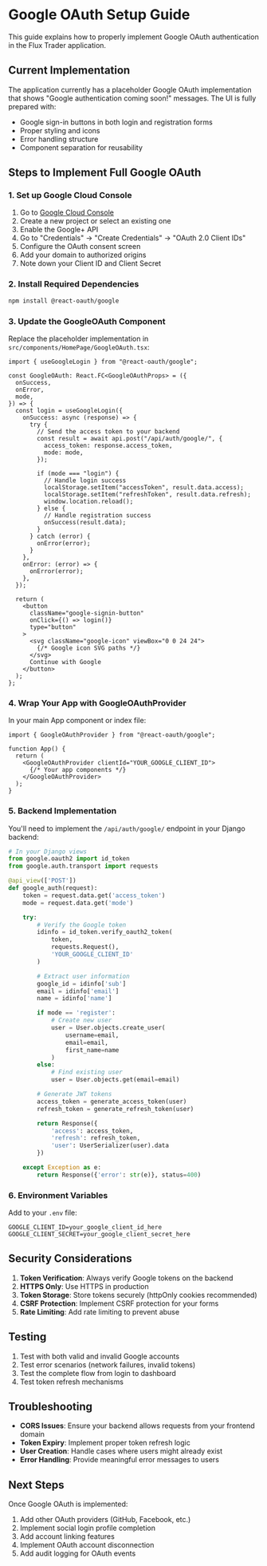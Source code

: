 # Google OAuth Setup Guide

This guide explains how to properly implement Google OAuth authentication in the Flux Trader application.

## Current Implementation

The application currently has a placeholder Google OAuth implementation that shows "Google authentication coming soon!" messages. The UI is fully prepared with:

- Google sign-in buttons in both login and registration forms
- Proper styling and icons
- Error handling structure
- Component separation for reusability

## Steps to Implement Full Google OAuth

### 1. Set up Google Cloud Console

1. Go to [Google Cloud Console](https://console.cloud.google.com/)
2. Create a new project or select an existing one
3. Enable the Google+ API
4. Go to "Credentials" → "Create Credentials" → "OAuth 2.0 Client IDs"
5. Configure the OAuth consent screen
6. Add your domain to authorized origins
7. Note down your Client ID and Client Secret

### 2. Install Required Dependencies

```bash
npm install @react-oauth/google
```

### 3. Update the GoogleOAuth Component

Replace the placeholder implementation in `src/components/HomePage/GoogleOAuth.tsx`:

```tsx
import { useGoogleLogin } from "@react-oauth/google";

const GoogleOAuth: React.FC<GoogleOAuthProps> = ({
  onSuccess,
  onError,
  mode,
}) => {
  const login = useGoogleLogin({
    onSuccess: async (response) => {
      try {
        // Send the access token to your backend
        const result = await api.post("/api/auth/google/", {
          access_token: response.access_token,
          mode: mode,
        });

        if (mode === "login") {
          // Handle login success
          localStorage.setItem("accessToken", result.data.access);
          localStorage.setItem("refreshToken", result.data.refresh);
          window.location.reload();
        } else {
          // Handle registration success
          onSuccess(result.data);
        }
      } catch (error) {
        onError(error);
      }
    },
    onError: (error) => {
      onError(error);
    },
  });

  return (
    <button
      className="google-signin-button"
      onClick={() => login()}
      type="button"
    >
      <svg className="google-icon" viewBox="0 0 24 24">
        {/* Google icon SVG paths */}
      </svg>
      Continue with Google
    </button>
  );
};
```

### 4. Wrap Your App with GoogleOAuthProvider

In your main App component or index file:

```tsx
import { GoogleOAuthProvider } from "@react-oauth/google";

function App() {
  return (
    <GoogleOAuthProvider clientId="YOUR_GOOGLE_CLIENT_ID">
      {/* Your app components */}
    </GoogleOAuthProvider>
  );
}
```

### 5. Backend Implementation

You'll need to implement the `/api/auth/google/` endpoint in your Django backend:

```python
# In your Django views
from google.oauth2 import id_token
from google.auth.transport import requests

@api_view(['POST'])
def google_auth(request):
    token = request.data.get('access_token')
    mode = request.data.get('mode')

    try:
        # Verify the Google token
        idinfo = id_token.verify_oauth2_token(
            token,
            requests.Request(),
            'YOUR_GOOGLE_CLIENT_ID'
        )

        # Extract user information
        google_id = idinfo['sub']
        email = idinfo['email']
        name = idinfo['name']

        if mode == 'register':
            # Create new user
            user = User.objects.create_user(
                username=email,
                email=email,
                first_name=name
            )
        else:
            # Find existing user
            user = User.objects.get(email=email)

        # Generate JWT tokens
        access_token = generate_access_token(user)
        refresh_token = generate_refresh_token(user)

        return Response({
            'access': access_token,
            'refresh': refresh_token,
            'user': UserSerializer(user).data
        })

    except Exception as e:
        return Response({'error': str(e)}, status=400)
```

### 6. Environment Variables

Add to your `.env` file:

```env
GOOGLE_CLIENT_ID=your_google_client_id_here
GOOGLE_CLIENT_SECRET=your_google_client_secret_here
```

## Security Considerations

1. **Token Verification**: Always verify Google tokens on the backend
2. **HTTPS Only**: Use HTTPS in production
3. **Token Storage**: Store tokens securely (httpOnly cookies recommended)
4. **CSRF Protection**: Implement CSRF protection for your forms
5. **Rate Limiting**: Add rate limiting to prevent abuse

## Testing

1. Test with both valid and invalid Google accounts
2. Test error scenarios (network failures, invalid tokens)
3. Test the complete flow from login to dashboard
4. Test token refresh mechanisms

## Troubleshooting

- **CORS Issues**: Ensure your backend allows requests from your frontend domain
- **Token Expiry**: Implement proper token refresh logic
- **User Creation**: Handle cases where users might already exist
- **Error Handling**: Provide meaningful error messages to users

## Next Steps

Once Google OAuth is implemented:

1. Add other OAuth providers (GitHub, Facebook, etc.)
2. Implement social login profile completion
3. Add account linking features
4. Implement OAuth account disconnection
5. Add audit logging for OAuth events
